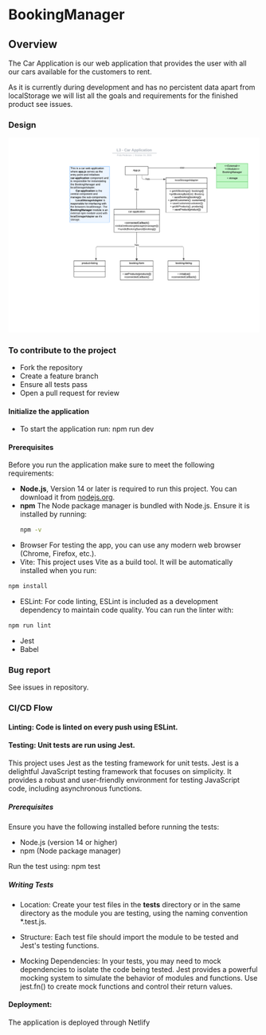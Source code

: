 # BookingManager

## Overview
The Car Application is our web application that provides the user with all our cars available for the customers to rent. 

As it is currently during development and has no percistent data apart from localStorage we will list all the goals and requirements for the finished product see issues. 

### Design
![uml](./images/UML-klass.png)

### To contribute to the project
- Fork the repository
- Create a feature branch
- Ensure all tests pass
- Open a pull request for review

#### Initialize the application
- To start the application run: npm run dev

#### Prerequisites
Before you run the application make sure to meet the following requirements:

- **Node.js**, Version 14 or later is required to run this project. You can download it from [nodejs.org](https://nodejs.org/).
- **npm**  The Node package manager is bundled with Node.js. Ensure it is installed by running:
  ```bash
  npm -v
  ```
- Browser For testing the app, you can use any modern web browser (Chrome, Firefox, etc.).
- Vite: This project uses Vite as a build tool. It will be automatically installed when you run:
```bash
npm install
```
- ESLint: For code linting, ESLint is included as a development dependency to maintain code quality. You can run the linter with:
```bash
npm run lint
```
- Jest
- Babel

###  Bug report

See issues in repository. 

### CI/CD Flow
#### Linting: Code is linted on every push using ESLint.

#### Testing: Unit tests are run using Jest.

This project uses Jest as the testing framework for unit tests. Jest is a delightful JavaScript testing framework that focuses on simplicity. It provides a robust and user-friendly environment for testing JavaScript code, including asynchronous functions.

##### Prerequisites

Ensure you have the following installed before running the tests:

- Node.js (version 14 or higher)
- npm (Node package manager)


Run the test using: npm test

##### Writing Tests

- Location: Create your test files in the __tests__ directory or in the same directory as the module you are testing, using the naming convention *.test.js.

- Structure: Each test file should import the module to be tested and Jest's testing functions. 

- Mocking Dependencies: In your tests, you may need to mock dependencies to isolate the code being tested. Jest provides a powerful mocking system to simulate the behavior of modules and functions. Use jest.fn() to create mock functions and control their return values.

#### Deployment: 
The application is deployed through Netlify